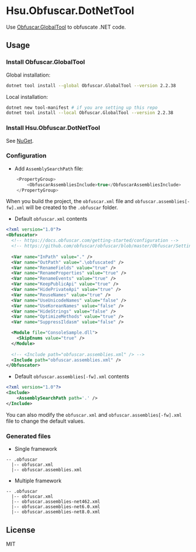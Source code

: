 # Hsu.Obfuscar.DotNetTool

Use [Obfuscar.GlobalTool](https://www.nuget.org/packages/Obfuscar.GlobalTool) to obfuscate .NET code.

## Usage

### Install Obfuscar.GlobalTool

Global installation:
```bash
dotnet tool install --global Obfuscar.GlobalTool --version 2.2.38
```

Local installation:
```bash
dotnet new tool-manifest # if you are setting up this repo
dotnet tool install --local Obfuscar.GlobalTool --version 2.2.38
```

### Install Hsu.Obfuscar.DotNetTool

See [NuGet](https://www.nuget.org/packages/Hsu.Obfuscar.DotNetTool).

### Configuration

- Add `AssemblySearchPath` file:
```csharp
    <PropertyGroup>
        <ObfuscarAssembliesInclude>true</ObfuscarAssembliesInclude>
    </PropertyGroup>
```

When you build the project, the `obfuscar.xml` file and `obfuscar.assemblies[-fw].xml` will be created to the `.obfuscar` folder.

- Default `obfuscar.xml` contents
```xml
<?xml version="1.0"?>
<Obfuscator>
  <!-- https://docs.obfuscar.com/getting-started/configuration -->
  <!-- https://github.com/obfuscar/obfuscar/blob/master/Obfuscar/Settings.cs -->
  
  <Var name="InPath" value="." />
  <Var name="OutPath" value=".\obfuscated" />
  <Var name="RenameFields" value="true" />
  <Var name="RenameProperties" value="true" />
  <Var name="RenameEvents" value="true" />
  <Var name="KeepPublicApi" value="true" />
  <Var name="HidePrivateApi" value="true" />
  <Var name="ReuseNames" value="true" />
  <Var name="UseUnicodeNames" value="false" />
  <Var name="UseKoreanNames" value="false" />
  <Var name="HideStrings" value="false" />
  <Var name="OptimizeMethods" value="true" />
  <Var name="SuppressIldasm" value="false" />

  <Module file="ConsoleSample.dll">
    <SkipEnums value="true" />
  </Module>
  
  <!-- <Include path="obfuscar.assemblies.xml" /> -->
  <Include path="obfuscar.assemblies.xml" />
</Obfuscator>
```

- Default `obfuscar.assemblies[-fw].xml` contents
```xml
<?xml version="1.0"?>
<Include>
    <AssemblySearchPath path='.' />
</Include>
```

You can also modify the `obfuscar.xml` and `obfuscar.assemblies[-fw].xml` file to change the default values.

### Generated files

- Single framework

```config
-- .obfuscar
  |-- obfuscar.xml
  |-- obfuscar.assemblies.xml
```

- Multiple framework
```config
-- .obfuscar
  |-- obfuscar.xml
  |-- obfuscar.assemblies-net462.xml
  |-- obfuscar.assemblies-net6.0.xml
  |-- obfuscar.assemblies-net8.0.xml
```

## License
MIT